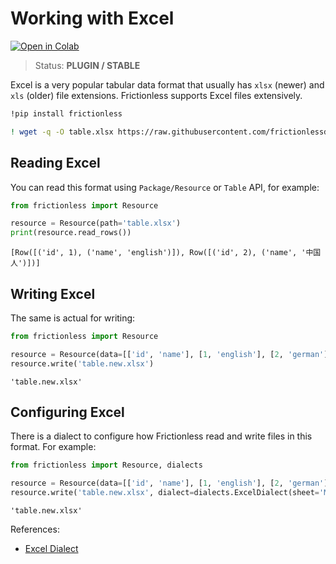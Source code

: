 # Working with Excel

[![Open in Colab](https://colab.research.google.com/assets/colab-badge.svg)](https://colab.research.google.com/drive/1iO18YVjn9xCB0SpPu6Fgt0SLvkS8d41U)



> Status: **PLUGIN / STABLE**

Excel is a very popular tabular data format that usually has `xlsx` (newer) and `xls` (older) file extensions. Frictionless supports Excel files extensively.


```bash
!pip install frictionless
```


```bash
! wget -q -O table.xlsx https://raw.githubusercontent.com/frictionlessdata/frictionless-py/master/data/table.xlsx
```

## Reading Excel

You can read this format using `Package/Resource` or `Table` API, for example:


```python
from frictionless import Resource

resource = Resource(path='table.xlsx')
print(resource.read_rows())
```

    [Row([('id', 1), ('name', 'english')]), Row([('id', 2), ('name', '中国人')])]


## Writing Excel

The same is actual for writing:


```python
from frictionless import Resource

resource = Resource(data=[['id', 'name'], [1, 'english'], [2, 'german']])
resource.write('table.new.xlsx')
```




    'table.new.xlsx'



## Configuring Excel

There is a dialect to configure how Frictionless read and write files in this format. For example:


```python
from frictionless import Resource, dialects

resource = Resource(data=[['id', 'name'], [1, 'english'], [2, 'german']])
resource.write('table.new.xlsx', dialect=dialects.ExcelDialect(sheet='My Table'))
```




    'table.new.xlsx'



References:
- [Excel Dialect](https://frictionlessdata.io/tooling/python/formats-reference/#excel)